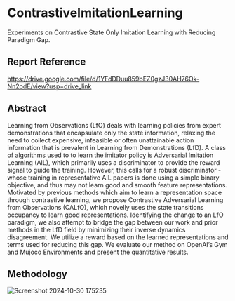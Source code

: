 # ContrastiveImitationLearning
Experiments on Contrastive State Only Imitation Learning with Reducing Paradigm Gap.

## Report Reference
https://drive.google.com/file/d/1YFdDDuu859bEZ0gzJ30AH76Ok-Nn2odE/view?usp=drive_link

## Abstract 

Learning from Observations (LfO) deals with learning policies from expert demonstrations that encapsulate only the state information, relaxing the need to collect 
expensive, infeasible or often unattainable action information that is prevalent in
Learning from Demonstrations (LfD). A class of algorithms used to to learn the
imitator policy is Adversarial Imitation Learning (AIL), which primarily uses a
discriminator to provide the reward signal to guide the training. However, this calls
for a robust discriminator - whose training in representative AIL papers is done
using a simple binary objective, and thus may not learn good and smooth feature
representations. Motivated by previous methods which aim to learn a representation
space through contrastive learning, we propose Contrastive Adversarial Learning
from Observations (CALfO), which novelly uses the state transitions occupancy
to learn good representations. Identifying the change to an LfO paradigm, we also
attempt to bridge the gap between our work and prior methods in the LfD field by
minimizing their inverse dynamics disagreement. We utilize a reward based on
the learned representations and terms used for reducing this gap. We evaluate our
method on OpenAI’s Gym and Mujoco Environments and present the quantitative
results.

## Methodology 

![Screenshot 2024-10-30 175235](https://github.com/user-attachments/assets/0968b007-ff75-4422-8dbc-49f8b4ff4eed)



